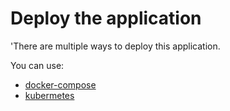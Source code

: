 # Deploy the application

'There are multiple ways to deploy this application.

You can use:

- [docker-compose](./docker-compose)
- [kubermetes](./helm)
